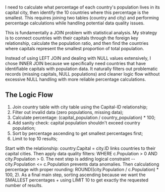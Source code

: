I need to calculate what percentage of each country's population lives in its capital city, then identify the 10 countries where this percentage is the smallest. This requires joining two tables (country and city) and performing percentage calculations while handling potential data quality issues.

This is fundamentally a JOIN problem with statistical analysis. My strategy is to connect countries with their capitals through the foreign key relationship, calculate the population ratio, and then find the countries where capitals represent the smallest proportion of total population.

Instead of using LEFT JOIN and dealing with NULL values extensively, I chose INNER JOIN because we specifically need countries that have identifiable capitals with population data. It naturally filters out problematic records (missing capitals, NULL populations) and cleaner logic flow without excessive NULL handling with more reliable percentage calculations.

## The Logic Flow

1. Join country table with city table using the Capital-ID relationship;
2. Filter out invalid data (zero populations, missing data);
3. Calculate percentage: (capital_population / country_population) * 100;
4. Add sanity check: capital population shouldn't exceed country population;
5. Sort by percentage ascending to get smallest percentages first;
6. Limit to top 10 results;

Start with the relationship: country.Capital = city.ID links countries to their capital cities. Then apply data quality filters: WHERE c.Population > 0 AND city.Population > 0. The next step is adding logical constraint -- city.Population <= c.Population prevents data anomalies. Then calculationg percentage with proper rounding: ROUND((city.Population / c.Population) * 100, 2). As a final main step, sorting ascending because we want the SMALLEST percentages + using LIMIT 10 to get exactly the requested number of results.